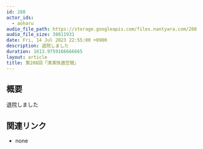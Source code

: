 ```yaml
---
id: 288
actor_ids:
  - aoharu
audio_file_path: https://storage.googleapis.com/files.nantyara.com/288.mp3
audio_file_size: 38811931
date: Fri, 14 Jul 2023 22:55:00 +0900
description: 退院しました
duration: 1613.9759166666665
layout: article
title: 第288回「清潔快適空間」
---
```

## 概要

退院しました

## 関連リンク

* none
